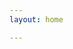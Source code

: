 ```yaml
---
layout: home

---
```

<start/>
<Image/>
<script>
  import Image from './components/Home/image.vue'
  import start from './components/Home/start.vue'
  export default {
    data() {
      return {}
    },
    components: {
      Image,
      start
    }
  }
</script>
<style>
  .title[data-v-55e263fd]{
    font-size: 24px;
  }
  .VPNavBarMenuLink[data-v-094e56d3]{
    font-size: 24px;
  }
</style>
